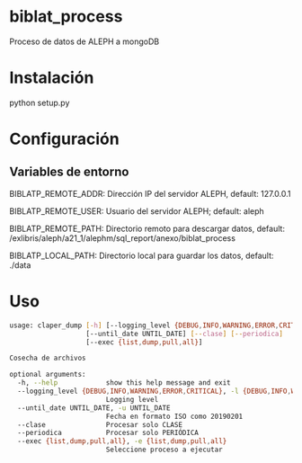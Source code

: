# biblat_process

Proceso de datos de ALEPH a mongoDB

# Instalación

python setup.py

# Configuración

## Variables de entorno

BIBLATP_REMOTE_ADDR: Dirección IP del servidor ALEPH, default: 127.0.0.1

BIBLATP_REMOTE_USER: Usuario del servidor ALEPH; default: aleph

BIBLATP_REMOTE_PATH: Directorio remoto para descargar datos, default: /exlibris/aleph/a21_1/alephm/sql_report/anexo/biblat_process

BIBLATP_LOCAL_PATH: Directorio local para guardar los datos, default: ./data

# Uso

```bash
usage: claper_dump [-h] [--logging_level {DEBUG,INFO,WARNING,ERROR,CRITICAL}]
                   [--until_date UNTIL_DATE] [--clase] [--periodica]
                   [--exec {list,dump,pull,all}]

Cosecha de archivos

optional arguments:
  -h, --help            show this help message and exit
  --logging_level {DEBUG,INFO,WARNING,ERROR,CRITICAL}, -l {DEBUG,INFO,WARNING,ERROR,CRITICAL}
                        Logging level
  --until_date UNTIL_DATE, -u UNTIL_DATE
                        Fecha en formato ISO como 20190201
  --clase               Procesar solo CLASE
  --periodica           Procesar solo PERIÓDICA
  --exec {list,dump,pull,all}, -e {list,dump,pull,all}
                        Seleccione proceso a ejecutar
```
